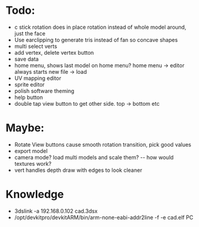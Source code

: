 # Todo:
* c stick rotation does in place rotation instead of whole model around, just the face
* Use earclipping to generate tris instead of fan so concave shapes
* multi select verts
* add vertex, delete vertex button
* save data
* home menu, shows last model on home menu? home menu -> editor always starts new file -> load
* UV mapping editor
* sprite editor
* polish software theming
* help button
* double tap view button to get other side. top -> bottom etc
# Maybe:
* Rotate View buttons cause smooth rotation transition, pick good values
* export model
* camera mode? load multi models and scale them? -- how would textures work?
* vert handles depth draw with edges to look cleaner

# Knowledge
* 3dslink -a 192.168.0.102 cad.3dsx
* /opt/devkitpro/devkitARM/bin/arm-none-eabi-addr2line -f -e cad.elf PC
